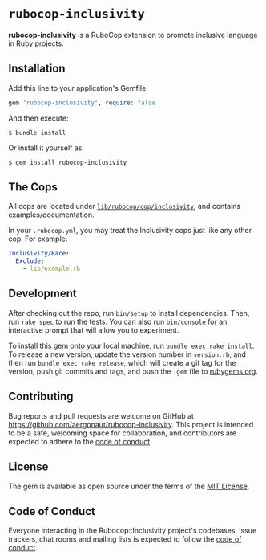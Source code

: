 # `rubocop-inclusivity`

**rubocop-inclusivity** is a RuboCop extension to promote inclusive language in
Ruby projects.

## Installation

Add this line to your application's Gemfile:

```ruby
gem 'rubocop-inclusivity', require: false
```

And then execute:

    $ bundle install

Or install it yourself as:

    $ gem install rubocop-inclusivity

## The Cops

All cops are located under [`lib/rubocop/cop/inclusivity`](lib/rubocop/cop/inclusivity),
and contains examples/documentation.

In your `.rubocop.yml`, you may treat the Inclusivity cops just like any other
cop. For example:

```yaml
Inclusivity/Race:
  Exclude:
    - lib/example.rb
```

## Development

After checking out the repo, run `bin/setup` to install dependencies. Then, run
`rake spec` to run the tests. You can also run `bin/console` for an interactive
prompt that will allow you to experiment.

To install this gem onto your local machine, run `bundle exec rake install`. To
release a new version, update the version number in `version.rb`, and then run
`bundle exec rake release`, which will create a git tag for the version, push
git commits and tags, and push the `.gem` file to [rubygems.org](https://rubygems.org).

## Contributing

Bug reports and pull requests are welcome on GitHub at https://github.com/aergonaut/rubocop-inclusivity. This project is intended to be a safe, welcoming space for collaboration, and
contributors are expected to adhere to the [code of conduct](https://github.com/aergonaut/rubocop-inclusivity/blob/master/CODE_OF_CONDUCT.md).

## License

The gem is available as open source under the terms of the [MIT License](https://opensource.org/licenses/MIT).

## Code of Conduct

Everyone interacting in the Rubocop::Inclusivity project's codebases, issue
trackers, chat rooms and mailing lists is expected to follow the
[code of conduct](https://github.com/[USERNAME]/rubocop-inclusivity/blob/master/CODE_OF_CONDUCT.md).
